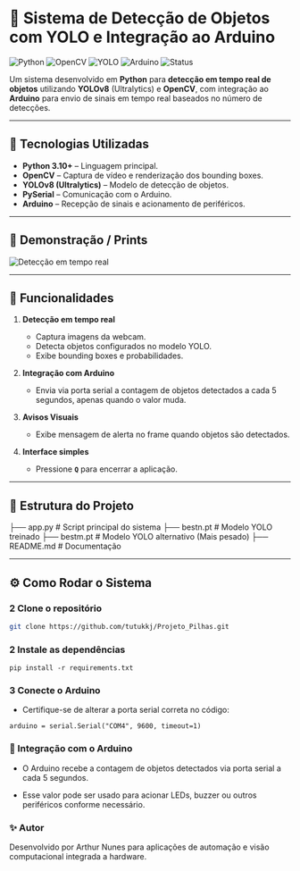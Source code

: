 # 🤖 Sistema de Detecção de Objetos com YOLO e Integração ao Arduino

![Python](https://img.shields.io/badge/Python-3.10+-3776AB?style=for-the-badge&logo=python&logoColor=white)
![OpenCV](https://img.shields.io/badge/OpenCV-Computer%20Vision-5C3EE8?style=for-the-badge&logo=opencv&logoColor=white)
![YOLO](https://img.shields.io/badge/YOLOv8-Ultralytics-FF6F00?style=for-the-badge&logo=yolo&logoColor=white)
![Arduino](https://img.shields.io/badge/Arduino-Hardware-00979D?style=for-the-badge&logo=arduino&logoColor=white)
![Status](https://img.shields.io/badge/Status-Em%20Teste-yellow?style=for-the-badge)

Um sistema desenvolvido em **Python** para **detecção em tempo real de objetos** utilizando **YOLOv8** (Ultralytics) e **OpenCV**, com integração ao **Arduino** para envio de sinais em tempo real baseados no número de detecções.

---

## 🧠 Tecnologias Utilizadas

- **Python 3.10+** – Linguagem principal.  
- **OpenCV** – Captura de vídeo e renderização dos bounding boxes.  
- **YOLOv8 (Ultralytics)** – Modelo de detecção de objetos.  
- **PySerial** – Comunicação com o Arduino.  
- **Arduino** – Recepção de sinais e acionamento de periféricos.  

---

## 📸 Demonstração / Prints

<!-- Adicione capturas de tela ou GIFs do sistema rodando -->
![Detecção em tempo real](link-para-screenshot1.png)

---

## 🚀 Funcionalidades

1. **Detecção em tempo real**  
   - Captura imagens da webcam.  
   - Detecta objetos configurados no modelo YOLO.  
   - Exibe bounding boxes e probabilidades.

2. **Integração com Arduino**  
   - Envia via porta serial a contagem de objetos detectados a cada 5 segundos, apenas quando o valor muda.  

3. **Avisos Visuais**  
   - Exibe mensagem de alerta no frame quando objetos são detectados.  

4. **Interface simples**  
   - Pressione **`Q`** para encerrar a aplicação.

---

## 📂 Estrutura do Projeto

├── app.py # Script principal do sistema
├── bestn.pt # Modelo YOLO treinado
├── bestm.pt # Modelo YOLO alternativo (Mais pesado)
├── README.md # Documentação

---

## ⚙️ Como Rodar o Sistema

### 2 Clone o repositório
```bash
git clone https://github.com/tutukkj/Projeto_Pilhas.git

```

### 2 Instale as dependências
```
pip install -r requirements.txt
```

### 3 Conecte o Arduino

* Certifique-se de alterar a porta serial correta no código:

```
arduino = serial.Serial("COM4", 9600, timeout=1)
```

### 📝 Integração com o Arduino

* O Arduino recebe a contagem de objetos detectados via porta serial a cada 5 segundos.

* Esse valor pode ser usado para acionar LEDs, buzzer ou outros periféricos conforme necessário.


### ✨ Autor

Desenvolvido por Arthur Nunes para aplicações de automação e visão computacional integrada a hardware.
